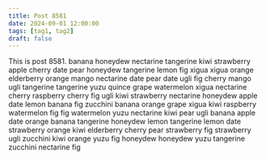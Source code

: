 ```yaml
---
title: Post 8581
date: 2024-09-01 12:00:00
tags: [tag1, tag2]
draft: false
---
```

This is post 8581.
banana
honeydew
nectarine
tangerine
kiwi
strawberry
apple
cherry
date
pear
honeydew
tangerine
lemon
fig
xigua
xigua
orange
elderberry
orange
mango
nectarine
date
pear
date
ugli
fig
cherry
mango
ugli
tangerine
tangerine
yuzu
quince
grape
watermelon
xigua
nectarine
cherry
raspberry
cherry
fig
ugli
kiwi
strawberry
nectarine
honeydew
apple
date
lemon
banana
fig
zucchini
banana
orange
grape
xigua
kiwi
raspberry
watermelon
fig
fig
watermelon
yuzu
nectarine
kiwi
pear
ugli
banana
apple
date
orange
banana
tangerine
honeydew
lemon
tangerine
lemon
date
strawberry
orange
kiwi
elderberry
cherry
pear
strawberry
fig
strawberry
ugli
zucchini
kiwi
orange
yuzu
fig
honeydew
honeydew
yuzu
tangerine
zucchini
nectarine
fig
